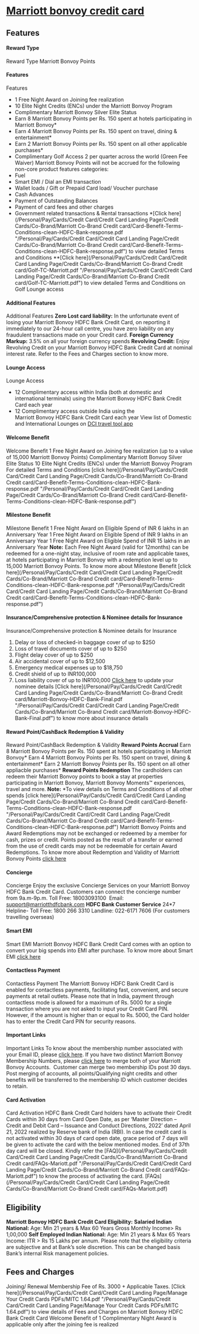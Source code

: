 
# [Marriott bonvoy credit card](https://www.hdfcbank.com/personal/pay/cards/credit-cards/marriott-bonvoy-credit-card)

## Features
#### Reward Type
Reward Type
Marriott Bonvoy Points
#### Features
Features
* 1 Free Night Award on Joining fee realization
* 10 Elite Night Credits (ENCs) under the Marriott Bonvoy Program
* Complimentary Marriott Bonvoy Silver Elite Status
* Earn 8 Marriott Bonvoy Points per Rs. 150 spent at hotels participating in Marriott Bonvoy\*
* Earn 4 Marriott Bonvoy Points per Rs. 150 spent on travel, dining & entertainment\*
* Earn 2 Marriott Bonvoy Points per Rs. 150 spent on all other applicable purchases\*
* Complimentary Golf Access 2 per quarter across the world (Green Fee Waiver)
Marriott Bonvoy Points will not be accrued for the following non-core product features categories:
* Fuel
* Smart EMI / Dial an EMI transaction
* Wallet loads / Gift or Prepaid Card load/ Voucher purchase
* Cash Advances
* Payment of Outstanding Balances
* Payment of card fees and other charges
* Government related transactions & Rental transactions
\*[Click here](/Personal/Pay/Cards/Credit Card/Credit Card Landing Page/Credit Cards/Co-Brand/Marriott Co-Brand Credit card/Card-Benefit-Terms-Conditions-clean-HDFC-Bank-response.pdf "/Personal/Pay/Cards/Credit Card/Credit Card Landing Page/Credit Cards/Co-Brand/Marriott Co-Brand Credit card/Card-Benefit-Terms-Conditions-clean-HDFC-Bank-response.pdf") to view detailed Terms and Conditions
\*\*[Click here](/Personal/Pay/Cards/Credit Card/Credit Card Landing Page/Credit Cards/Co-Brand/Marriott Co-Brand Credit card/Golf-TC-Marriott.pdf "/Personal/Pay/Cards/Credit Card/Credit Card Landing Page/Credit Cards/Co-Brand/Marriott Co-Brand Credit card/Golf-TC-Marriott.pdf") to view detailed Terms and Conditions on Golf Lounge access
#### Additional Features
Additional Features
**Zero Lost card liability:** In the unfortunate event of losing your Marriott Bonvoy HDFC Bank Credit Card, on reporting it immediately to our 24-hour call centre, you have zero liability on any fraudulent transactions made on your Credit card.
**Foreign Currency Markup:** 3.5% on all your foreign currency spends
**Revolving Credit:** Enjoy Revolving Credit on your Marriott Bonvoy HDFC Bank Credit Card at nominal interest rate. Refer to the Fees and Charges section to know more.
#### Lounge Access
Lounge Access
* 12 Complimentary access within India (both at domestic and international terminals) using the Marriott Bonvoy HDFC Bank Credit Card each year
* 12 Complimentary access outside India using the Marriott Bonvoy HDFC Bank Credit Card each year​
View list of Domestic and International Lounges on [DCI travel tool app​](https://play.google.com/store/apps/details?id=com.dci.WebAppTest&pcampaignid=web_share "https://play.google.com/store/apps/details?id=com.dci.WebAppTest&pcampaignid=web_share")
#### Welcome Benefit
Welcome Benefit
1 Free Night Award on Joining fee realization (up to a value of 15,000 Marriott Bonvoy Points)
Complimentary Marriott Bonvoy Silver Elite Status
10 Elite Night Credits (ENCs) under the Marriott Bonvoy Program
For detailed Terms and Conditions [click here](/Personal/Pay/Cards/Credit Card/Credit Card Landing Page/Credit Cards/Co-Brand/Marriott Co-Brand Credit card/Card-Benefit-Terms-Conditions-clean-HDFC-Bank-response.pdf "/Personal/Pay/Cards/Credit Card/Credit Card Landing Page/Credit Cards/Co-Brand/Marriott Co-Brand Credit card/Card-Benefit-Terms-Conditions-clean-HDFC-Bank-response.pdf")
#### Milestone Benefit
Milestone Benefit
1 Free Night Award on Eligible Spend of INR 6 lakhs in an Anniversary Year
1 Free Night Award on Eligible Spend of INR 9 lakhs in an Anniversary Year
1 Free Night Award on Eligible Spend of INR 15 lakhs in an Anniversary Year
**Note:**
Each Free Night Award (valid for 12months) can be redeemed for a one-night stay, inclusive of room rate and applicable taxes, at hotels participating in Marriott Bonvoy with a redemption level up to 15,000 Marriott Bonvoy Points.
To know more about Milestone Benefit [click here](/Personal/Pay/Cards/Credit Card/Credit Card Landing Page/Credit Cards/Co-Brand/Marriott Co-Brand Credit card/Card-Benefit-Terms-Conditions-clean-HDFC-Bank-response.pdf "/Personal/Pay/Cards/Credit Card/Credit Card Landing Page/Credit Cards/Co-Brand/Marriott Co-Brand Credit card/Card-Benefit-Terms-Conditions-clean-HDFC-Bank-response.pdf")
#### Insurance/Comprehensive protection & Nominee details for Insurance
Insurance/Comprehensive protection & Nominee details for Insurance
1. Delay or loss of checked-in baggage cover of up to $250
2. Loss of travel documents cover of up to $250
3. Flight delay cover of up to $250
4. Air accidental cover of up to $12,500
5. Emergency medical expenses up to $18,750
6. Credit shield of up to INR100,000
7. Loss liability cover of up to INR100,000
[Click here](https://leads.hdfcbank.com/applications/webforms/apply/HDFC_NomineeDetails/Nominee.aspx?_ga=2.26251124.810244122.1556024278-537237991.1553082495 "https://leads.hdfcbank.com/applications/webforms/apply/HDFC_NomineeDetails/Nominee.aspx?_ga=2.26251124.810244122.1556024278-537237991.1553082495") to update your nominee details
[Click here](/Personal/Pay/Cards/Credit Card/Credit Card Landing Page/Credit Cards/Co-Brand/Marriott Co-Brand Credit card/Marriott-Bonvoy-HDFC-Bank-Final.pdf "/Personal/Pay/Cards/Credit Card/Credit Card Landing Page/Credit Cards/Co-Brand/Marriott Co-Brand Credit card/Marriott-Bonvoy-HDFC-Bank-Final.pdf") to know more about insurance details
#### Reward Point/CashBack Redemption & Validity
Reward Point/CashBack Redemption & Validity
**Reward Points Accrual**
Earn 8 Marriott Bonvoy Points per Rs. 150 spent at hotels participating in Marriott Bonvoy\*
Earn 4 Marriott Bonvoy Points per Rs. 150 spent on travel, dining & entertainment\*
Earn 2 Marriott Bonvoy Points per Rs. 150 spent on all other appliacble purchases\*
**Reward Points Redemption**
The cardholders can redeem their Marriott Bonvoy points to book a stay at properties participating in Marriott Bonvoy, Marriott Bonvoy Moments™ experiences, travel and more.
**Note:**
\*To view details on Terms and Conditions of all other spends [click here](/Personal/Pay/Cards/Credit Card/Credit Card Landing Page/Credit Cards/Co-Brand/Marriott Co-Brand Credit card/Card-Benefit-Terms-Conditions-clean-HDFC-Bank-response.pdf "/Personal/Pay/Cards/Credit Card/Credit Card Landing Page/Credit Cards/Co-Brand/Marriott Co-Brand Credit card/Card-Benefit-Terms-Conditions-clean-HDFC-Bank-response.pdf")
Marriott Bonvoy Points and Award Redemptions may not be exchanged or redeemed by a member for cash, prizes or credit.
Points posted as the result of a transfer or earned from the use of credit cards may not be redeemable for certain Award Redemptions.
To know more about Redemption and Validity of Marriott Bonvoy Points [click here](https://www.marriott.com/loyalty/terms/default.mi#redeem "https://www.marriott.com/loyalty/terms/default.mi#redeem")
#### Concierge
Concierge
Enjoy the exclusive Concierge Services on your Marriott Bonvoy HDFC Bank Credit Card. Customers can connect the concierge number from 9a.m-9p.m.
Toll Free: 18003093100 
Email: support@marriotthdfcbank.com
**HDFC Bank Customer Service**
24\*7 Helpline-
Toll Free: 1800 266 3310
Landline: 022-6171 7606 (For customers travelling overseas)
#### Smart EMI
Smart EMI
Marriott Bonvoy HDFC Bank Credit Card comes with an option to convert your big spends into EMI after purchase. To know more about Smart EMI [click here](/personal/borrow/loan-against-assets/smartemi "/personal/borrow/loan-against-assets/smartemi")
#### Contactless Payment
Contactless Payment
The Marriott Bonvoy HDFC Bank Credit Card is enabled for contactless payments, facilitating fast, convenient, and secure payments at retail outlets.
Please note that in India, payment through contactless mode is allowed for a maximum of Rs. 5000 for a single transaction where you are not asked to input your Credit Card PIN. However, if the amount is higher than or equal to Rs. 5000, the Card holder has to enter the Credit Card PIN for security reasons.
#### Important Links
Important Links
To know about the membership number associated with your Email ID, please [click here](https://www.marriott.com/lookUpMemberNumber.mi "https://www.marriott.com/lookUpMemberNumber.mi").
If you have two distinct Marriott Bonvoy Membership Numbers, please [click here](https://help.marriott.com/s/article/Article-22511 "https://help.marriott.com/s/article/Article-22511") to merge both of your Marriott Bonvoy Accounts. 
Customer can merge two membership IDs post 30 days. Post merging of accounts, all points/Qualifying night credits and other benefits will be transferred to the membership ID which customer decides to retain.
#### Card Activation
Card Activation
HDFC Bank Credit Card holders have to activate their Credit Cards within 30 days from Card Open Date, as per ‘Master Direction – Credit and Debit Card – Issuance and Conduct Directions, 2022’ dated April 21, 2022 realized by Reserve bank of India (RBI). In case the credit card is not activated within 30 days of card open date, grace period of 7 days will be given to activate the card with the below mentioned modes. End of 37th day card will be closed.
Kindly refer the [FAQ](/Personal/Pay/Cards/Credit Card/Credit Card Landing Page/Credit Cards/Co-Brand/Marriott Co-Brand Credit card/FAQs-Mariott.pdf "/Personal/Pay/Cards/Credit Card/Credit Card Landing Page/Credit Cards/Co-Brand/Marriott Co-Brand Credit card/FAQs-Mariott.pdf") to know the process of activating the card.
[FAQs](/Personal/Pay/Cards/Credit Card/Credit Card Landing Page/Credit Cards/Co-Brand/Marriott Co-Brand Credit card/FAQs-Mariott.pdf)

## Eligibility
**Marriott Bonvoy HDFC Bank Credit Card Eligibility:**
**Salaried Indian National:**
Age: Min 21 years & Max 60 Years
Gross Monthly Income> Rs 1,00,000
**Self Employed Indian National:**
Age: Min 21 years & Max 65 Years
Income: ITR > Rs 15 Lakhs per annum.
Please note that the eligibility criteria are subjective and at Bank’s sole discretion. This can be changed basis Bank’s internal Risk management policies.

## Fees and Charges
Joining/ Renewal Membership Fee of Rs. 3000 + Applicable Taxes.
[Click here](/Personal/Pay/Cards/Credit Card/Credit Card Landing Page/Manage Your Credit Cards PDFs/MITC 1.64.pdf "/Personal/Pay/Cards/Credit Card/Credit Card Landing Page/Manage Your Credit Cards PDFs/MITC 1.64.pdf") to view details of Fees and Charges on Marriott Bonvoy HDFC Bank Credit Card
Welcome Benefit of 1 Complimentary Night Award is applicable only after the joining fee is realized
